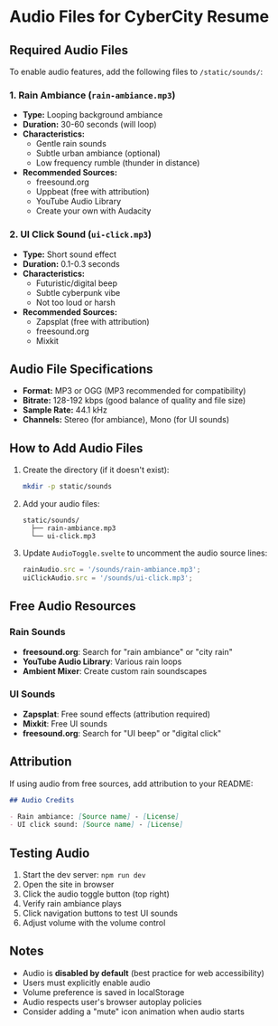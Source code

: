 # Audio Files for CyberCity Resume

## Required Audio Files

To enable audio features, add the following files to `/static/sounds/`:

### 1. Rain Ambiance (`rain-ambiance.mp3`)
- **Type:** Looping background ambiance
- **Duration:** 30-60 seconds (will loop)
- **Characteristics:**
  - Gentle rain sounds
  - Subtle urban ambiance (optional)
  - Low frequency rumble (thunder in distance)
- **Recommended Sources:**
  - freesound.org
  - Uppbeat (free with attribution)
  - YouTube Audio Library
  - Create your own with Audacity

### 2. UI Click Sound (`ui-click.mp3`)
- **Type:** Short sound effect
- **Duration:** 0.1-0.3 seconds
- **Characteristics:**
  - Futuristic/digital beep
  - Subtle cyberpunk vibe
  - Not too loud or harsh
- **Recommended Sources:**
  - Zapsplat (free with attribution)
  - freesound.org
  - Mixkit

## Audio File Specifications

- **Format:** MP3 or OGG (MP3 recommended for compatibility)
- **Bitrate:** 128-192 kbps (good balance of quality and file size)
- **Sample Rate:** 44.1 kHz
- **Channels:** Stereo (for ambiance), Mono (for UI sounds)

## How to Add Audio Files

1. Create the directory (if it doesn't exist):
   ```bash
   mkdir -p static/sounds
   ```

2. Add your audio files:
   ```
   static/sounds/
     ├── rain-ambiance.mp3
     └── ui-click.mp3
   ```

3. Update `AudioToggle.svelte` to uncomment the audio source lines:
   ```javascript
   rainAudio.src = '/sounds/rain-ambiance.mp3';
   uiClickAudio.src = '/sounds/ui-click.mp3';
   ```

## Free Audio Resources

### Rain Sounds
- **freesound.org**: Search for "rain ambiance" or "city rain"
- **YouTube Audio Library**: Various rain loops
- **Ambient Mixer**: Create custom rain soundscapes

### UI Sounds
- **Zapsplat**: Free sound effects (attribution required)
- **Mixkit**: Free UI sounds
- **freesound.org**: Search for "UI beep" or "digital click"

## Attribution

If using audio from free sources, add attribution to your README:

```markdown
## Audio Credits

- Rain ambiance: [Source name] - [License]
- UI click sound: [Source name] - [License]
```

## Testing Audio

1. Start the dev server: `npm run dev`
2. Open the site in browser
3. Click the audio toggle button (top right)
4. Verify rain ambiance plays
5. Click navigation buttons to test UI sounds
6. Adjust volume with the volume control

## Notes

- Audio is **disabled by default** (best practice for web accessibility)
- Users must explicitly enable audio
- Volume preference is saved in localStorage
- Audio respects user's browser autoplay policies
- Consider adding a "mute" icon animation when audio starts
